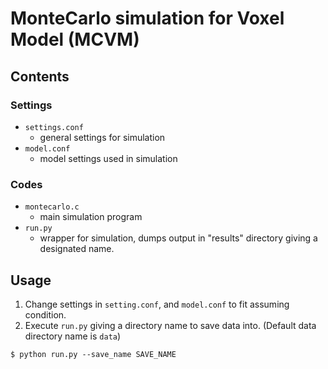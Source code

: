 # MonteCarlo simulation for Voxel Model (MCVM)

## Contents
### Settings
- `settings.conf`
  - general settings for simulation
- `model.conf`
  - model settings used in simulation

### Codes
- `montecarlo.c`
  - main simulation program
- `run.py`
  - wrapper for simulation, dumps output in "results" directory giving a designated name.

## Usage
1. Change settings in `setting.conf`, and `model.conf` to fit assuming condition.
2. Execute `run.py` giving a directory name to save data into. (Default data directory name is `data`)
```shell
$ python run.py --save_name SAVE_NAME
```
